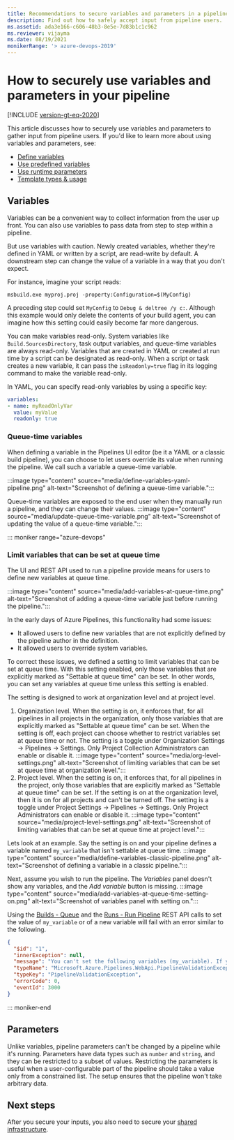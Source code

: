 ```yaml
---
title: Recommendations to secure variables and parameters in a pipeline
description: Find out how to safely accept input from pipeline users.
ms.assetid: ada3e166-c606-48b3-8e5e-7d83b1c1c962
ms.reviewer: vijayma
ms.date: 08/19/2021
monikerRange: '> azure-devops-2019'
---
```


# How to securely use variables and parameters in your pipeline

[!INCLUDE [version-gt-eq-2020](../../includes/version-gt-eq-2020.md)]

This article discusses how to securely use variables and parameters to gather input from pipeline users. If you'd like to learn more about using variables and parameters, see:

* [Define variables](../process/variables.md)
* [Use predefined variables](../build/variables.md)
* [Use runtime parameters](../process/runtime-parameters.md)
* [Template types & usage](../process/templates.md)
## Variables

Variables can be a convenient way to collect information from the user up front. 
You can also use variables to pass data from step to step within a pipeline.

But use variables with caution.
Newly created variables, whether they're defined in YAML or written by a script, are read-write by default.
A downstream step can change the value of a variable in a way that you don't expect.

For instance, imagine your script reads:
```batch
msbuild.exe myproj.proj -property:Configuration=$(MyConfig)
```
A preceding step could set `MyConfig` to `Debug & deltree /y c:`.
Although this example would only delete the contents of your build agent, you can imagine how this setting could easily become far more dangerous.

You can make variables read-only.
System variables like `Build.SourcesDirectory`, task output variables, and queue-time variables are always read-only.
Variables that are created in YAML or created at run time by a script can be designated as read-only.
When a script or task creates a new variable, it can pass the `isReadonly=true` flag in its logging command to make the variable read-only.

In YAML, you can specify read-only variables by using a specific key:
```yaml
variables:
- name: myReadOnlyVar
  value: myValue
  readonly: true
```

### Queue-time variables
When defining a variable in the Pipelines UI editor (be it a YAML or a classic build pipeline), you can choose to let users override its value when running the pipeline. We call such a variable a queue-time variable.

:::image type="content" source="media/define-variables-yaml-pipeline.png" alt-text="Screenshot of defining a queue-time variable.":::

Queue-time variables are exposed to the end user when they manually run a pipeline, and they can change their values.
:::image type="content" source="media/update-queue-time-variable.png" alt-text="Screenshot of updating the value of a queue-time variable.":::

::: moniker range="azure-devops"

### Limit variables that can be set at queue time

The UI and REST API used to run a pipeline provide means for users to define new variables at queue time.

:::image type="content" source="media/add-variables-at-queue-time.png" alt-text="Screenshot of adding a queue-time variable just before running the pipeline.":::

In the early days of Azure Pipelines, this functionality had some issues:
- It allowed users to define new variables that are not explicitly defined by the pipeline author in the definition.
- It allowed users to override system variables.

To correct these issues, we defined a setting to limit variables that can be set at queue time. With this setting enabled, only those variables that are explicitly marked as "Settable at queue time" can be set. In other words, you can set any variables at queue time unless this setting is enabled. 

The setting is designed to work at organization level and at project level.
1. Organization level. When the setting is on, it enforces that, for all pipelines in all projects in the organization, only those variables that are explicitly marked as "Settable at queue time" can be set. When the setting is off, each project can choose whether to restrict variables set at queue time or not. The setting is a toggle under Organization Settings -> Pipelines -> Settings. Only Project Collection Administrators can enable or disable it.
  :::image type="content" source="media/org-level-settings.png" alt-text="Screenshot of limiting variables that can be set at queue time at organization level.":::
1. Project level. When the setting is on, it enforces that, for all pipelines in the project, only those variables that are explicitly marked as "Settable at queue time" can be set. If the setting is on at the organization level, then it is on for all projects and can't be turned off. The setting is a toggle under Project Settings -> Pipelines -> Settings. Only Project Administrators can enable or disable it.
  :::image type="content" source="media/project-level-settings.png" alt-text="Screenshot of limiting variables that can be set at queue time at project level.":::

Lets look at an example. Say the setting is on and your pipeline defines a variable named `my_variable` that isn't settable at queue time.
:::image type="content" source="media/define-variables-classic-pipeline.png" alt-text="Screenshot of defining a variable in a classic pipeline.":::

Next, assume you wish to run the pipeline. The _Variables_ panel doesn't show any variables, and the _Add variable_ button is missing.
:::image type="content" source="media/add-variables-at-queue-time-setting-on.png" alt-text="Screenshot of variables panel with setting on.":::

Using the [Builds - Queue](/rest/api/azure/devops/build/builds/queue) and the [Runs - Run Pipeline](/rest/api/azure/devops/pipelines/runs/run-pipeline) REST API calls to set the value of `my_variable` or of a new variable will fail with an error similar to the following.
 
```json
{
  "$id": "1",
  "innerException": null,
  "message": "You can't set the following variables (my_variable). If you want to be able to set these variables, then edit the pipeline and select Settable at queue time on the variables tab of the pipeline editor.",
  "typeName": "Microsoft.Azure.Pipelines.WebApi.PipelineValidationException, Microsoft.Azure.Pipelines.WebApi",
  "typeKey": "PipelineValidationException",
  "errorCode": 0,
  "eventId": 3000
}
```

::: moniker-end

## Parameters

Unlike variables, pipeline parameters can't be changed by a pipeline while it's running.
Parameters have data types such as `number` and `string`, and they can be restricted to a subset of values.
Restricting the parameters is useful when a user-configurable part of the pipeline should take a value only from a constrained list. The setup ensures that the pipeline won't take arbitrary data. 

## Next steps

After you secure your inputs, you also need to secure your [shared infrastructure](infrastructure.md).
